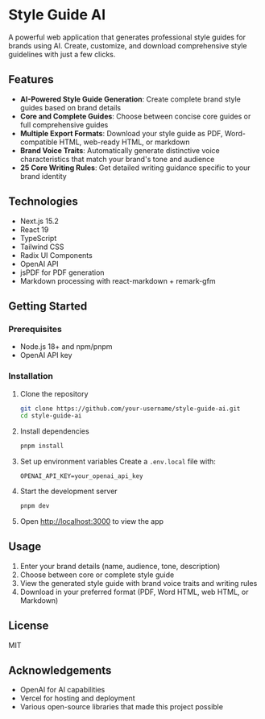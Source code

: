 # Style Guide AI

A powerful web application that generates professional style guides for brands using AI. Create, customize, and download comprehensive style guidelines with just a few clicks.

## Features

- **AI-Powered Style Guide Generation**: Create complete brand style guides based on brand details
- **Core and Complete Guides**: Choose between concise core guides or full comprehensive guides
- **Multiple Export Formats**: Download your style guide as PDF, Word-compatible HTML, web-ready HTML, or markdown
- **Brand Voice Traits**: Automatically generate distinctive voice characteristics that match your brand's tone and audience
- **25 Core Writing Rules**: Get detailed writing guidance specific to your brand identity

## Technologies

- Next.js 15.2
- React 19
- TypeScript
- Tailwind CSS
- Radix UI Components
- OpenAI API
- jsPDF for PDF generation
- Markdown processing with react-markdown + remark-gfm

## Getting Started

### Prerequisites

- Node.js 18+ and npm/pnpm
- OpenAI API key

### Installation

1. Clone the repository
   ```bash
   git clone https://github.com/your-username/style-guide-ai.git
   cd style-guide-ai
   ```

2. Install dependencies
   ```bash
   pnpm install
   ```

3. Set up environment variables
   Create a `.env.local` file with:
   ```
   OPENAI_API_KEY=your_openai_api_key
   ```

4. Start the development server
   ```bash
   pnpm dev
   ```

5. Open [http://localhost:3000](http://localhost:3000) to view the app

## Usage

1. Enter your brand details (name, audience, tone, description)
2. Choose between core or complete style guide
3. View the generated style guide with brand voice traits and writing rules
4. Download in your preferred format (PDF, Word HTML, web HTML, or Markdown)

## License

MIT

## Acknowledgements

- OpenAI for AI capabilities
- Vercel for hosting and deployment
- Various open-source libraries that made this project possible 